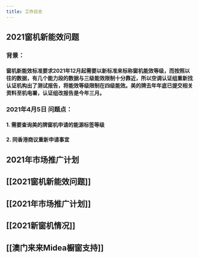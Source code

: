 ```yaml
---
title: 工作日志
---
```


## 2021窗机新能效问题
### **背景：**
#### 窗机新能效标准要求2021年12月起需要以新标准来标称窗机能效等级，而按照以往的数据，有几个能力段的数据与三级能效限制十分靠近，所以空调认证组重新找认证机构出了测试报告，将能效等级限制在四级能效。美的牌去年年底已提交相关资料至机电署，认证组改报告是今年三月。
### **2021年4月5日 问题点：**
#### 1.	需要查询美的牌窗机申请的能源标签等级
#### 2.	同香港商议重新申请事宜
## 2021年市场推广计划
##
## [[2021窗机新能效问题]]
## [[2021年市场推广计划]]
## [[2021新窗机情况]]
## [[澳门来来Midea橱窗支持]]
##
